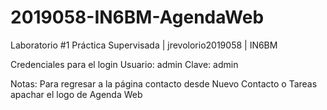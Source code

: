 # 2019058-IN6BM-AgendaWeb
Laboratorio #1 Práctica Supervisada | jrevolorio2019058 | IN6BM

Credenciales para el login
Usuario: admin
Clave: admin

Notas: Para regresar a la página contacto desde Nuevo Contacto o Tareas apachar el logo de Agenda Web
